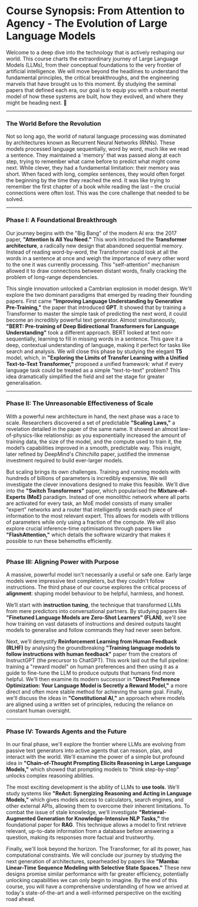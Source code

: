 # Course Synopsis: From Attention to Agency - The Evolution of Large Language Models

Welcome to a deep dive into the technology that is actively reshaping our world. This course charts the extraordinary journey of Large Language Models (LLMs), from their conceptual foundations to the very frontier of artificial intelligence. We will move beyond the headlines to understand the fundamental principles, the critical breakthroughs, and the engineering marvels that have brought us to this moment. By studying the seminal papers that defined each era, our goal is to equip you with a robust mental model of how these systems are built, how they evolved, and where they might be heading next. 🚀

---

### The World Before the Revolution

Not so long ago, the world of natural language processing was dominated by architectures known as Recurrent Neural Networks (RNNs). These models processed language sequentially, word by word, much like we read a sentence. They maintained a 'memory' that was passed along at each step, trying to remember what came before to predict what might come next. While clever, they had a fundamental limitation: their memory was short. When faced with long, complex sentences, they would often forget the beginning by the time they reached the end. It was like trying to remember the first chapter of a book while reading the last – the crucial connections were often lost. This was the core challenge that needed to be solved.

---

### Phase I: A Foundational Breakthrough

Our journey begins with the "Big Bang" of the modern AI era: the 2017 paper, **"Attention Is All You Need."** This work introduced the **Transformer architecture**, a radically new design that abandoned sequential memory. Instead of reading word-by-word, the Transformer could look at all the words in a sentence at once and weigh the importance of every other word to the one it was currently processing. This "self-attention" mechanism allowed it to draw connections between distant words, finally cracking the problem of long-range dependencies.

This single innovation unlocked a Cambrian explosion in model design. We'll explore the two dominant paradigms that emerged by reading their founding papers. First came **"Improving Language Understanding by Generative Pre-Training,"** the paper that introduced **GPT**. It showed that by training a Transformer to master the simple task of predicting the next word, it could become an incredibly powerful text generator. Almost simultaneously, **"BERT: Pre-training of Deep Bidirectional Transformers for Language Understanding"** took a different approach. BERT looked at text non-sequentially, learning to fill in missing words in a sentence. This gave it a deep, contextual understanding of language, making it perfect for tasks like search and analysis. We will close this phase by studying the elegant **T5** model, which, in **"Exploring the Limits of Transfer Learning with a Unified Text-to-Text Transformer,"** proposed a unified framework: what if every language task could be treated as a simple "text-to-text" problem? This idea dramatically simplified the field and set the stage for greater generalisation.

---

### Phase II: The Unreasonable Effectiveness of Scale

With a powerful new architecture in hand, the next phase was a race to scale. Researchers discovered a set of predictable **"Scaling Laws,"** a revelation detailed in the paper of the same name. It showed an almost law-of-physics-like relationship: as you exponentially increased the amount of training data, the size of the model, and the compute used to train it, the model’s capabilities improved in a smooth, predictable way. This insight, later refined by DeepMind's *Chinchilla* paper, justified the immense investment required to build ever-larger models.

But scaling brings its own challenges. Training and running models with hundreds of billions of parameters is incredibly expensive. We will investigate the clever innovations designed to make this feasible. We'll dive into the **"Switch Transformers"** paper, which popularised the **Mixture-of-Experts (MoE)** paradigm. Instead of one monolithic network where all parts are activated for every task, an MoE model consists of many smaller "expert" networks and a router that intelligently sends each piece of information to the most relevant expert. This allows for models with trillions of parameters while only using a fraction of the compute. We will also explore crucial inference-time optimisations through papers like **"FlashAttention,"** which details the software wizardry that makes it possible to run these behemoths efficiently.

---

### Phase III: Aligning Power with Purpose

A massive, powerful model isn't necessarily a useful or safe one. Early large models were impressive text completers, but they couldn't follow instructions. The third phase of our course explores the critical process of **alignment**: shaping model behaviour to be helpful, harmless, and honest.

We’ll start with **instruction tuning**, the technique that transformed LLMs from mere predictors into conversational partners. By studying papers like **"Finetuned Language Models are Zero-Shot Learners" (FLAN)**, we'll see how training on vast datasets of instructions and desired outputs taught models to generalise and follow commands they had never seen before.

Next, we’ll demystify **Reinforcement Learning from Human Feedback (RLHF)** by analysing the groundbreaking **"Training language models to follow instructions with human feedback"** paper from the creators of InstructGPT (the precursor to ChatGPT). This work laid out the full pipeline: training a "reward model" on human preferences and then using it as a guide to fine-tune the LLM to produce outputs that humans find more helpful. We'll then examine its modern successor in **"Direct Preference Optimization: Your Language Model is Secretly a Reward Model,"** a more direct and often more stable method for achieving the same goal. Finally, we'll discuss the ideas in **"Constitutional AI,"** an approach where models are aligned using a written set of principles, reducing the reliance on constant human oversight.

---

### Phase IV: Towards Agents and the Future

In our final phase, we'll explore the frontier where LLMs are evolving from passive text generators into active agents that can reason, plan, and interact with the world. We'll examine the power of a simple but profound idea in **"Chain-of-Thought Prompting Elicits Reasoning in Large Language Models,"** which showed that prompting models to "think step-by-step" unlocks complex reasoning abilities.

The most exciting development is the ability of LLMs to **use tools**. We'll study systems like **"ReAct: Synergizing Reasoning and Acting in Language Models,"** which gives models access to calculators, search engines, and other external APIs, allowing them to overcome their inherent limitations. To combat the issue of stale knowledge, we'll investigate **"Retrieval-Augmented Generation for Knowledge-Intensive NLP Tasks,"** the foundational paper for **RAG**. This technique allows a model to first retrieve relevant, up-to-date information from a database before answering a question, making its responses more factual and trustworthy.

Finally, we'll look beyond the horizon. The Transformer, for all its power, has computational constraints. We will conclude our journey by studying the next generation of architectures, spearheaded by papers like **"Mamba: Linear-Time Sequence Modeling with Selective State Spaces."** These new designs promise similar performance with far greater efficiency, potentially unlocking capabilities we can only begin to imagine. By the end of this course, you will have a comprehensive understanding of how we arrived at today's state-of-the-art and a well-informed perspective on the exciting road ahead.
